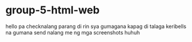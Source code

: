 # group-5-html-web

hello pa checknalang parang di rin sya gumagana kapag di talaga keribells na gumana send nalang me ng mga screenshots huhuh

